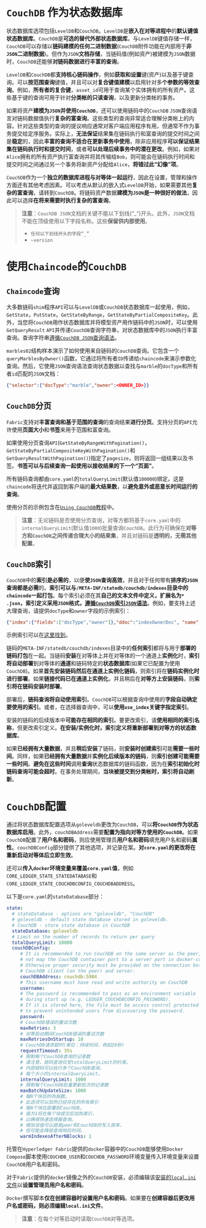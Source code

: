 # `CouchDB` 作为状态数据库

状态数据库选项包括`LevelDB`和`CouchDB`。`LevelDB`是**嵌入在对等进程中**的**默认键值状态数据库**。`CouchDB`是**可选的替代外部状态数据库**。与`LevelDB`键值存储一样，`CouchDB`可以存储以**链码建模的任何二进制数据**(`CouchDB`附件功能在内部用于**非`JSON`二进制数据**)。但作为`JSON`**文档存储**，当链码值(例如资产)被建模为`JSON`数据时，`CouchDB`还能够**对链码数据进行丰富的查询**。

`LevelDB`和`CouchDB`都**支持核心链码操作**，例如**获取和设置**键(资产)以及基于键查询。可以**按范围查询**键值，并且可以对**复合键值建模**以启用针对多**个参数的等效查询**。例如，**所有者的复合键**，`asset_id`可用于查询某个实体拥有的所有资产。这些基于键的查询可用于针对**分类帐的只读查询**，以及更新分类帐的事务。

如果将资产**建模为`JSON`并使用`CouchDB`**，还可以使用链码中的`CouchDB` `JSON`查询语言对链码数据值执行**复杂的富查询**。这些类型的查询非常适合理解分类帐上的内容。针对这些类型的查询的提议响应通常对客户端应用程序有用，但通常不作为事务提交给定序服务。实际上，**无法保证**结果集在链码执行和富查询的提交时间之间是**稳定**的，因此**丰富的查询不适合在更新事务中使用**，除非应用程序**可以保证结果集在链码执行时和提交时间**，或者**可以处理后续事务中的潜在更改**。例如，如果对`Alice`拥有的所有资产执行富查询并将其传输给`Bob`，则可能会在链码执行时间和提交时间之间通过另一个事务将新资产分配给`Alice`，**将错过此“幻像”项**。

`CouchDB`作为一个**独立的数据库进程与对等体一起运行**，因此在设置，管理和操作方面还有其他考虑因素。可以考虑从默认的嵌入式`LevelDB`开始，如果需要其他**复杂的富查询**，请转到`CouchDB`。将链码资产数据**建模为`JSON`是一种很好的做法**，因此可以选择**在将来需要时执行复杂的富查询**。

> **注意**：`CouchDB JSON`文档的关键不能以下划线(“_”)开头。此外，`JSON`文档不能在顶级使用以下字段名称。这些**保留供内部使用**。
>
> - `任何以下划线开头的字段“_”`
> - `~version`

# 使用`Chaincode`的`CouchDB`

## `Chaincode`查询

大多数链码`shim`程序`API`可以与`LevelDB`或`CouchDB`状态数据库一起使用，例如，`GetState`，`PutState`，`GetStateByRange`，`GetStateByPartialCompositeKey`。此外，当您将`CouchDB`用作状态数据库并将模型资产用作链码中的`JSON`时，可以使用`GetQueryResult` `API`并传递`CouchDB`查询字符串，对状态数据库中的`JSON`执行丰富查询。查询字符串[遵循`CouchDB JSON`查询语法](http://docs.couchdb.org/en/2.1.1/api/database/find.html)。

`marbles02`结构样本演示了如何使用来自链码的`CouchDB`查询。它包含一个`queryMarblesByOwner()`函数，它通过将所有者`ID`传递给`chaincode`来演示参数化查询。然后，它使用`JSON`查询语法查询状态数据以查找与`marble`的`docType`和所有者`id`匹配的`JSON`文档：

```json
{"selector":{"docType":"marble","owner":<OWNER_ID>}}
```

## `CouchDB`分页

`Fabric`支持对**丰富查询和基于范围的查询**的查询结果**进行分页**。支持分页的`API`允许使用**页面大小**和**书签**来用于范围和富查询。

如果使用分页查询`API`(`GetStateByRangeWithPagination()`，`GetStateByPartialCompositeKeyWithPagination()`和`GetQueryResultWithPagination()`)指定了`pagesize`，则将返回一组结果以及书签。**书签可以与后续查询一起使用以接收结果的下一个“页面”**。

所有链码查询都由`core.yaml`的`totalQueryLimit`(默认值`100000`)绑定。这是`chaincode`将迭代并返回到客户端的**最大结果数**，以**避免意外或恶意长时间运行的查询**。

使用分页的示例包含在[`Using CouchDB`教程](https://hyperledger-fabric.readthedocs.io/en/latest/couchdb_tutorial.html)中。

> **注意**：无论链码是否使用分页查询，对等方都将基于`core.yaml`中的`internalQueryLimit`(默认值`1000`)批量查询`CouchDB`。此行为可确保在**对等方和`CouchDB`之间传递合理大小的结果集**，并且对链码是**透明的，无需其他配置**。

## `CouchDB`索引

`CouchDB`中的**索引是必需的**，以便**使`JSON`查询高效**，并且对于任何带有**排序的`JSON`查询都是必需**的。**索引可以与`/META-INF/statedb/couchdb/indexes`目录中的`chaincode`一起打包**。每个索引必须在其**自己的文本文件中定义，扩展名为`* .json`，索引定义采用`JSON`格式，[遵循`CouchDB`索引`JSON`语法](http://docs.couchdb.org/en/2.1.1/api/database/find.html#db-index)**。例如，要支持上述大理查询，请提供`docType`和`owner`字段的示例索引：

```json
{"index":{"fields":["docType","owner"]},"ddoc":"indexOwnerDoc", "name":"indexOwner","type":"json"}
```

示例索引可以在[这里找到](https://github.com/hyperledger/fabric-samples/blob/master/chaincode/marbles02/go/META-INF/statedb/couchdb/indexes/indexOwner.json)。

链码的`META-INF/statedb/couchdb/indexes`目录中的**任何索引**都将与用于**部署的链码打包**在一起。当链码**安装**在对等体上并在对等体的一个通道上**实例化**时，**索引将自动部署**到对等体的**通道**和链码特定的**状态数据库**(如果它已配置为使用`CouchDB`)。如果**首先安装链码然后在通道上实例化链码**，则索引将在**链码实例化时进行部署**。如果**链接代码已在通道上实例化**，并且稍后在**对等方上安装链码**，则**索引将在链码安装时部署**。

部署后，**链码查询将自动使用索引**。`CouchDB`可以根据查询中使用的**字段自动确定要使用的索引**。或者，在选择器查询中，可以**使用`use_index`关键字指定索引**。

安装的链码的后续版本中**可能存在相同的索引**。要更改索引，请**使用相同的索引名称**，但更改索引定义。**在安装/实例化时，索引定义将重新部署到对等方的状态数据库**。

如果**已经拥有大量数据**，并且**稍后安装**了链码，则**安装时创建索引**可能**需要一些时间**。同样，如果**已经拥有大量数据**并**实例化后续版本的链码**，则**索引创建可能需要一些时间**。**避免在这些时间**调用**查询**状态数据库的链码函数，因为在**索引初始化时链码查询可能会超时**。在事务处理期间，**当块被提交到分类帐时，索引将自动刷新**。

# `CouchDB`配置

通过将状态数据库配置选项从`goleveldb`更改为`CouchDB`，可以**将`CouchDB`作为状态数据库启用**。此外，`couchDBAddress`需要**配置为指向对等方使用的`CouchDB`**。如果`CouchDB`配置了**用户名和密码**，则应使用管理员**用户名和密码**填充用户名和密码**属性**。`couchDBConfig`部分提供了其他选项，并记录在案。**对`core.yaml`的更改将在重新启动对等体后立即生效**。

还可以**传入`docker`环境变量来覆盖`core.yaml`值**，例如`CORE_LEDGER_STATE_STATEDATABASE`和`CORE_LEDGER_STATE_COUCHDBCONFIG_COUCHDBADDRESS`。

以下是`core.yaml`的`stateDatabase`部分：

```yaml
state:
  # stateDatabase - options are "goleveldb", "CouchDB"
  # goleveldb - default state database stored in goleveldb.
  # CouchDB - store state database in CouchDB
  stateDatabase: goleveldb
  # Limit on the number of records to return per query
  totalQueryLimit: 10000
  couchDBConfig:
     # It is recommended to run CouchDB on the same server as the peer, and
     # not map the CouchDB container port to a server port in docker-compose.
     # Otherwise proper security must be provided on the connection between
     # CouchDB client (on the peer) and server.
     couchDBAddress: couchdb:5984
     # This username must have read and write authority on CouchDB
     username:
     # The password is recommended to pass as an environment variable
     # during start up (e.g. LEDGER_COUCHDBCONFIG_PASSWORD).
     # If it is stored here, the file must be access control protected
     # to prevent unintended users from discovering the password.
     password:
     # CouchDB错误的重试次数
     maxRetries: 3
     # 对等启动期间CouchDB错误的重试次数
     maxRetriesOnStartup: 10
     # CouchDB请求超时(单位：持续时间，例如20秒)
     requestTimeout: 35s
     # 限制每个CouchDB查询的记录数
     # 请注意，链码查询仅受totalQueryLimit的约束。
     # 内部链码可以执行多个CouchDB查询，
     # 每个大小的internalQueryLimit。
     internalQueryLimit: 1000
     # 限制每个CouchDB批量更新批次的记录数
     maxBatchUpdateSize: 1000
     # 每N个块后的热指数。
     # 此选项可以加热已经存在的所有索引
     # 每N个块后部署到CouchDB。
     # 值为1将在每个块提交后加热索引，
     # 以确保快速选择器查询。
     # 增加该值可以提高peer和CouchDB的写入效率，
     # 但可能会降低查询响应时间。
     warmIndexesAfterNBlocks: 1
```

托管在`Hyperledger Fabric`提供的`docker`容器中的`CouchDB`能够使用`Docker Compose`脚本使用`COUCHDB_USER`和`COUCHDB_PASSWORD`环境变量传入环境变量来设置`CouchDB`用户名和密码。

对于`Fabric`提供的`docker`镜像之外的`CouchDB`安装，必须编辑该[安装的`local.ini`文件](http://docs.couchdb.org/en/2.1.1/config/intro.html#configuration-files)以**设置管理员用户名和密码**。

`Docker`撰写脚本**仅在创建容器时设置用户名和密码**。如果要在**创建容器后更改用户名或密码，则必须编辑`local.ini`文件**。

> **注意**：在每个对等启动时读取`CouchDB`对等选项。


